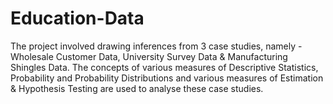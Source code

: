 # Education-Data
The project involved drawing inferences from 3 case studies, namely - Wholesale Customer Data, University Survey Data &amp; Manufacturing Shingles Data. The concepts of various measures of Descriptive Statistics, Probability and Probability Distributions and various measures of Estimation &amp; Hypothesis Testing are used to analyse these case studies.
